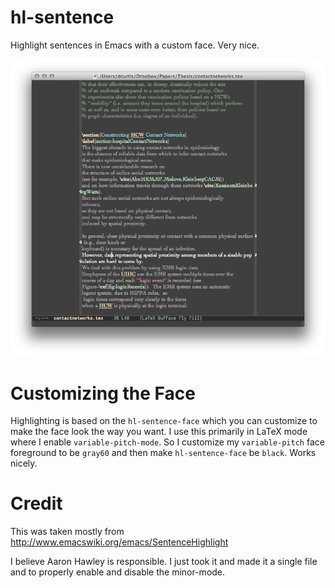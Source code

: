# hl-sentence

Highlight sentences in Emacs with a custom face.  Very nice.

![preview](https://github.com/milkypostman/screenshots/raw/master/hl-sentence.png)

# Customizing the Face

Highlighting is based on the `hl-sentence-face` which you can
customize to make the face look the way you want.  I use this
primarily in LaTeX mode where I enable `variable-pitch-mode`.  So I
customize my `variable-pitch` face foreground to be `gray60` and then
make `hl-sentence-face` be `black`.  Works nicely.

# Credit

This was taken mostly from
http://www.emacswiki.org/emacs/SentenceHighlight

I believe Aaron Hawley is responsible.  I just took it and made it a
single file and to properly enable and disable the minor-mode.

